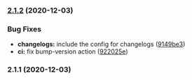 ### [2.1.2](https://github.com/cengage/eslint-config-cengage/compare/v2.1.1...v2.1.2) (2020-12-03)


### Bug Fixes

* **changelogs:** include the config for changelogs ([9149be3](https://github.com/cengage/eslint-config-cengage/commit/9149be352e8b08701d26f7dad2cc72b95f137685))
* **ci:** fix bump-version action ([922025e](https://github.com/cengage/eslint-config-cengage/commit/922025e823838b34abb3c5c876b8531cbaa6fd4f))

### 2.1.1 (2020-12-03)

